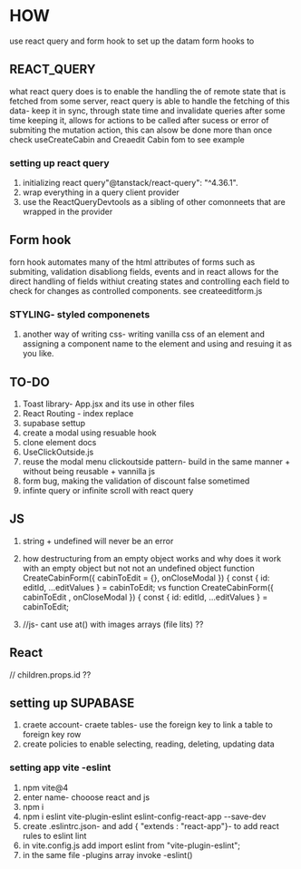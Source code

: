 # HOW

use react query and form hook to set up the datam
form hooks to

## REACT_QUERY

what react query does is to enable the handling the of remote state that is fetched from some server, react query is able to handle the fetching of this data- keep it in sync, through state time and invalidate queries after some time keeping it, allows for actions to be called after sucess or error of submiting the mutation action, this can alsow be done more than once check useCreateCabin and Creaedit Cabin fom to see example

### setting up react query

1. initializing react query"@tanstack/react-query": "^4.36.1".
2. wrap everything in a query client provider
3. use the ReactQueryDevtools as a sibling of other comonneets that are wrapped in the provider

## Form hook

forn hook automates many of the html attributes of forms such as submiting, validation disabliong fields, events and in react allows for the direct handling of fields withiut creating states and controlling each field to check for changes as controlled components. see createeditform.js

### STYLING- styled componenets

1. another way of writing css- writing vanilla css of an element and assigning a component name to the element and using and resuing it as you like.

## TO-DO

1. Toast library- App.jsx and its use in other files
2. React Routing - index replace
3. supabase settup
4. create a modal using resuable hook
5. clone element docs
6. UseClickOutside.js
7. reuse the modal menu clickoutside pattern- build in the same manner + without being reusable + vannilla js
8. form bug, making the validation of discount false sometimed
9. infinte query or infinite scroll with react query

## JS

1. string + undefined will never be an error

2. how destructuring from an empty object works and why does it work with an empty object but not not an undefined object
   function CreateCabinForm({ cabinToEdit = {}, onCloseModal }) {
   const { id: editId, ...editValues } = cabinToEdit;
   vs
   function CreateCabinForm({ cabinToEdit , onCloseModal }) {
   const { id: editId, ...editValues } = cabinToEdit;
3. //js- cant use at() with images arrays (file lits) ??

## React

// children.props.id ??

## setting up SUPABASE

1. craete account- craete tables- use the foreign key to link a table to foreign key row
2. create policies to enable selecting, reading, deleting, updating data

### setting app vite -eslint

1. npm vite@4
2. enter name- chooose react and js
3. npm i
4. npm i eslint vite-plugin-eslint eslint-config-react-app --save-dev
5. create .eslintrc.json- and add { "extends : "react-app"}- to add react rules to eslint lint
6. in vite.config.js add import eslint from "vite-plugin-eslint";
7. in the same file -plugins array invoke -eslint()
